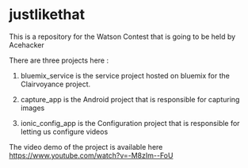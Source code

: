 # justlikethat
This is a repository for the Watson Contest that is going to be held by Acehacker

There are three projects here :

1. bluemix_service is the service project hosted on bluemix for the Clairvoyance project.

2. capture_app is the Android project that is responsible for capturing images

3. ionic_config_app is the Configuration project that is responsible for letting us configure videos


The video demo of the project is available here https://www.youtube.com/watch?v=-M8zIm--FoU
